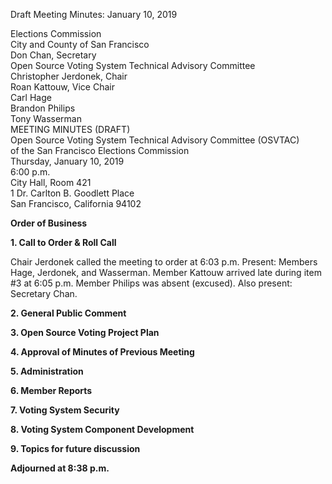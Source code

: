 Draft Meeting Minutes: January 10, 2019

<div id="meeting_header_right" class="headered">
Elections Commission<br>
City and County of San Francisco<br>
Don Chan, Secretary<br>
</div>

<div class="headered">
Open Source Voting System Technical Advisory Committee<br>
Christopher Jerdonek, Chair<br>
Roan Kattouw, Vice Chair<br>
Carl Hage<br>
Brandon Philips<br>
Tony Wasserman<br>
</div>

<div id="meeting_header_main" class="headered">
MEETING MINUTES (DRAFT)<br>
Open Source Voting System Technical Advisory Committee (OSVTAC)<br>
of the San Francisco Elections Commission<br>
Thursday, January 10, 2019<br>
6:00 p.m.<br>
City Hall, Room 421<br>
1 Dr. Carlton B. Goodlett Place<br>
San Francisco, California 94102<br>
</div>

**Order of Business**

**1\. Call to Order & Roll Call**

Chair Jerdonek called the meeting to order at 6:03 p.m. Present: Members
Hage, Jerdonek, and Wasserman. Member Kattouw arrived late during item #3 at
6:05 p.m. Member Philips was absent (excused). Also present: Secretary Chan.


**2\. General Public Comment**


**3\. Open Source Voting Project Plan**


**4\. Approval of Minutes of Previous Meeting**


**5\. Administration**


**6\. Member Reports**


**7\. Voting System Security**


**8\. Voting System Component Development**


**9\. Topics for future discussion**


**Adjourned at 8:38 p.m.**
